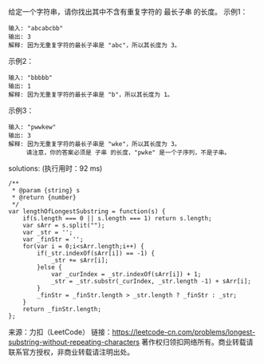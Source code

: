 给定一个字符串，请你找出其中不含有重复字符的 最长子串 的长度。
示例1：
```
输入: "abcabcbb"
输出: 3 
解释: 因为无重复字符的最长子串是 "abc"，所以其长度为 3。
```
示例2：
```
输入: "bbbbb"
输出: 1
解释: 因为无重复字符的最长子串是 "b"，所以其长度为 1。
```
示例3：
```
输入: "pwwkew"
输出: 3
解释: 因为无重复字符的最长子串是 "wke"，所以其长度为 3。
     请注意，你的答案必须是 子串 的长度，"pwke" 是一个子序列，不是子串。
```

solutions: (执行用时：92 ms)
```
/**
 * @param {string} s
 * @return {number}
 */
var lengthOfLongestSubstring = function(s) {
    if(s.length === 0 || s.length === 1) return s.length;
    var sArr = s.split("");
    var _str = '';
    var _finStr = '';
    for(var i = 0;i<sArr.length;i++) {
        if(_str.indexOf(sArr[i]) == -1) {
            _str += sArr[i];
        }else {
            var _curIndex = _str.indexOf(sArr[i]) + 1;
            _str = _str.substr(_curIndex, _str.length -1) + sArr[i];
        }
        _finStr = _finStr.length > _str.length ? _finStr : _str;
    }
    return _finStr.length;
};
```



来源：力扣（LeetCode）
链接：https://leetcode-cn.com/problems/longest-substring-without-repeating-characters
著作权归领扣网络所有。商业转载请联系官方授权，非商业转载请注明出处。